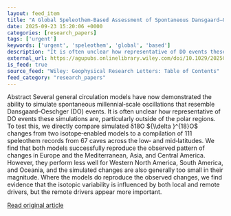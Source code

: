 ```yaml
---
layout: feed_item
title: "A Global Speleothem‐Based Assessment of Spontaneous Dansgaard–Oeschger Type Oscillations in Two Isotope‐Enabled General Circulation Models"
date: 2025-09-23 15:20:06 +0000
categories: [research_papers]
tags: ['urgent']
keywords: ['urgent', 'speleothem', 'global', 'based']
description: "It is often unclear how representative of DO events these simulations are, particularly outside of the polar regions"
external_url: https://agupubs.onlinelibrary.wiley.com/doi/10.1029/2025GL114906?af=R
is_feed: true
source_feed: "Wiley: Geophysical Research Letters: Table of Contents"
feed_category: "research_papers"
---
```


Abstract Several general circulation models have now demonstrated the ability to simulate spontaneous millennial‐scale oscillations that resemble Dansgaard–Oeschger (DO) events. It is often unclear how representative of DO events these simulations are, particularly outside of the polar regions. To test this, we directly compare simulated δ18O ${\\delta }^{18}O$ changes from two isotope‐enabled models to a compilation of 111 speleothem records from 67 caves across the low‐ and mid‐latitudes. We find that both models successfully reproduce the observed pattern of changes in Europe and the Mediterranean, Asia, and Central America. However, they perform less well for Western North America, South America, and Oceania, and the simulated changes are also generally too small in their magnitude. Where the models do reproduce the observed changes, we find evidence that the isotopic variability is influenced by both local and remote drivers, but the remote drivers appear more important.

[Read original article](https://agupubs.onlinelibrary.wiley.com/doi/10.1029/2025GL114906?af=R)
